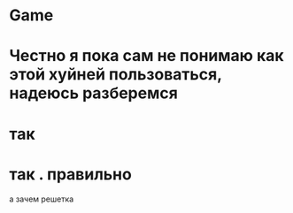# Game
# Честно я пока сам не понимаю как этой хуйней пользоваться, надеюсь разберемся
# так
# так . правильно
а зачем решетка
